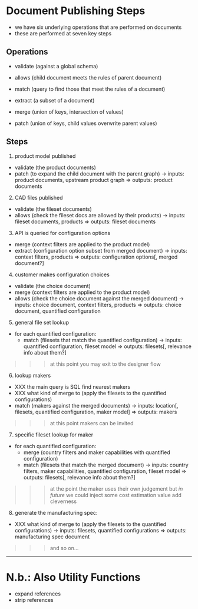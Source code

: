 
# Document Publishing Steps

* we have six underlying operations that are performed on documents
* these are performed at seven key steps

## Operations

* validate (against a global schema)
* allows (child document meets the rules of parent document)

* match (query to find those that meet the rules of a document)
* extract (a subset of a document)

* merge (union of keys, intersection of values)
* patch (union of keys, child values overwrite parent values)

## Steps

1. product model published
  - validate (the product documents)
  - patch (to expand the child document with the parent graph)
  -> inputs: product documents, upstream product graph
  => outputs: product documents

2. CAD files published
  - validate (the fileset documents)
  - allows (check the fileset docs are allowed by their products)
  -> inputs: fileset documents, products
  => outputs: fileset documents

3. API is queried for configuration options
  - merge (context filters are applied to the product model)
  - extract (configuration option subset from merged document)
  -> inputs: context filters, products
  => outputs: configuration options[, merged document?]

4. customer makes configuration choices
  - validate (the choice document)
  - merge (context filters are applied to the product model)
  - allows (check the choice document against the merged document)
  -> inputs: choice document, context filters, products
  => outputs: choice document, quantified configuration

5. general file set lookup
  - for each quantified configuration:
    - match (filesets that match the quantified configuration)
  -> inputs: quantified configuration, fileset model
  => outputs: filesets[, relevance info about them?]

>>> at this point you may exit to the designer flow

6. lookup makers
  - XXX the main query is SQL find nearest makers
  - XXX what kind of merge to (apply the filesets to the quantified configurations)
  - match (makers against the merged documents)
  -> inputs: location[, filesets, quantified configuration, maker model]
  => outputs: makers

>>> at this point makers can be invited

7. specific fileset lookup for maker
  - for each quantified configuration:
    - merge (country filters and maker capabilities with quantified configuration)
    - match (filesets that match the merged document)
  -> inputs: country filters, maker capabilities, quantified configuration, fileset model
  => outputs: filesets[, relevance info about them?]

>>> at the point the maker uses their own judgement
>>> but *in future* we could inject some cost estimation value add cleverness

8. generate the manufacturing spec:
  - XXX what kind of merge to (apply the filesets to the quantified configurations)
  -> inputs: filesets, quantified configurations
  => outputs: manufacturing spec document

>>> and so on...

***

# N.b.: Also Utility Functions

* expand references
* strip references

